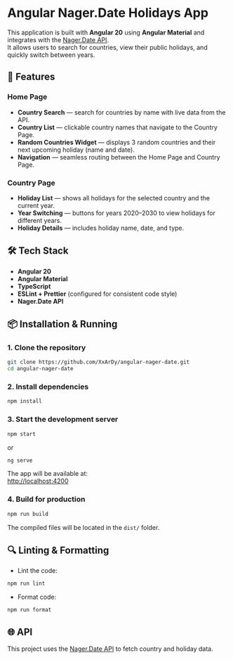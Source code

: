 # Angular Nager.Date Holidays App

This application is built with **Angular 20** using **Angular Material** and integrates with the [Nager.Date API](https://date.nager.at/).  
It allows users to search for countries, view their public holidays, and quickly switch between years.

## 🚀 Features

### Home Page

- **Country Search** — search for countries by name with live data from the API.
- **Country List** — clickable country names that navigate to the Country Page.
- **Random Countries Widget** — displays 3 random countries and their next upcoming holiday (name and date).
- **Navigation** — seamless routing between the Home Page and Country Page.

### Country Page

- **Holiday List** — shows all holidays for the selected country and the current year.
- **Year Switching** — buttons for years 2020–2030 to view holidays for different years.
- **Holiday Details** — includes holiday name, date, and type.

## 🛠️ Tech Stack

- **Angular 20**
- **Angular Material**
- **TypeScript**
- **ESLint + Prettier** (configured for consistent code style)
- **Nager.Date API**

## 📦 Installation & Running

### 1. Clone the repository

```bash
git clone https://github.com/XxArDy/angular-nager-date.git
cd angular-nager-date
```

### 2. Install dependencies

```bash
npm install
```

### 3. Start the development server

```bash
npm start
```

or

```bash
ng serve
```

The app will be available at:  
[http://localhost:4200](http://localhost:4200)

### 4. Build for production

```bash
npm run build
```

The compiled files will be located in the `dist/` folder.

## 🔍 Linting & Formatting

- Lint the code:

```bash
npm run lint
```

- Format code:

```bash
npm run format
```

## 🌐 API

This project uses the [Nager.Date API](https://date.nager.at/Api) to fetch country and holiday data.
